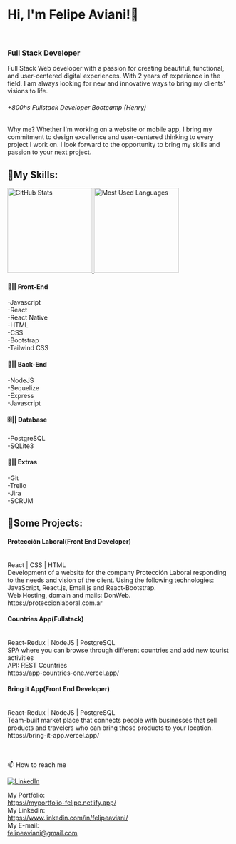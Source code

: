###  <h1> Hi, I'm Felipe Aviani!👋 </h1> <br>
### <h3> Full Stack Developer </h3>

Full Stack Web developer with a passion for creating beautiful, functional, and user-centered digital experiences. With 2 years of experience in the field. I am always looking for new and innovative ways to bring my clients' visions to life.
<h6>+800hs Fullstack Developer Bootcamp (Henry)</h6>

Why me? 
Whether I'm working on a website or mobile app, I bring my commitment to design excellence and user-centered thinking to every project I work on. I look forward to the opportunity to bring my skills and passion to your next project.

<h2>📃My Skills:</h2>

 <a href="#">
    <img height="190rem" alt="GitHub Stats" src="https://github-readme-stats.vercel.app/api?username=felipao22&show_icons=true&title_color=007acc&icon_color=007acc&text_color=007acc&bg_color=00000000&border_radius=15&border_color=00000000&count_private=true&hide=contribs&hide_rank=true"/>
  </a>

 <a href="#">
    <img height="190rem" alt="Most Used Languages" src="https://github-readme-stats.vercel.app/api/top-langs/?username=Felipao22 &langs_count=6&layout=compact&title_color=007acc&icon_color=007acc&text_color=007acc&bg_color=00000000&border_radius=15&border_color=00000000&hide=jupyter%20notebook"/>
  </a>

<h4>🎨|| Front-End</h4>
-Javascript<br>
-React<br>
-React Native<br>
-HTML<br>
-CSS<br>
-Bootstrap<br>
-Tailwind CSS<br>

<h4>🔌|| Back-End</h4>
-NodeJS<br>
-Sequelize<br>
-Express<br>
-Javascript<br>

<h4>🗄️|| Database</h4>
-PostgreSQL<br>
-SQLite3<br>

<h4>📃|| Extras</h4>
-Git<br>
-Trello<br>
-Jira<br>
-SCRUM<br>



<h2>🚀Some Projects:</h2>
<h4>Protección Laboral(Front End Developer)</h4><br> 
React | CSS | HTML <br>
Development of a website for the company Protección Laboral responding to the needs and vision of the client.
Using the following technologies: JavaScript, React.js, Email.js and React-Bootstrap.<br>
Web Hosting, domain and mails: DonWeb.<br>
https://proteccionlaboral.com.ar<br>

<h4>Countries App(Fullstack)</h4><br> 
React-Redux | NodeJS | PostgreSQL<br>
SPA where you can browse through different countries and add new tourist activities<br>
API: REST Countries<br>
https://app-countries-one.vercel.app/<br>

<h4>Bring it App(Front End Developer)</h4><br>
React-Redux | NodeJS | PostgreSQL<br>
Team-built market place that connects people with businesses that sell products and travelers who can bring those products to your location.<br>
https://bring-it-app.vercel.app/<br>
<br>
<br>

📫 How to reach me

[![LinkedIn](https://img.shields.io/badge/-LinkedIn-%230077B5?style=flat-square&logo=linkedin&logoColor=white)](https://www.linkedin.com/in/felipeaviani/)

My Portfolio:<br>
https://myportfolio-felipe.netlify.app/<br>
My LinkedIn:<br>
https://www.linkedin.com/in/felipeaviani/<br>
My E-mail:<br>
felipeaviani@gmail.com<br>
